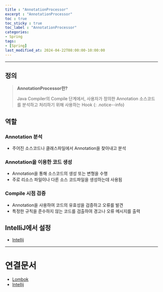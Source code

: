 ```yaml
---
title : "AnnotationProcessor"
excerpt : "AnnotationProcessor"
toc : true
toc_sticky : true
toc_label : "AnnotationProcessor"
categories:
- Spring
tags:
- [Spring]
last_modified_at: 2024-04-22T08:00:00-10:00:00
---
```

  
---
  
## 정의
> **AnnotationProcessor란?**  
>
> Java Compiler의 Compile 단계에서, 사용자가 정의한 Annotation 소스코드를 분석하고 처리하기 위해 사용하는 Hook 
{: .notice--info}  
  
## 역할
  
### Annotation 분석
- 주어진 소스코드나 클래스파일에서 Annotation을 찾아내고 분석
  
### Annotation을 이용한 코드 생성
- Annotation을 통해 소스코드의 생성 또는 변형을 수행
- 주로 리소스 파일이나 다른 소스 코드파일을 생성하는데 사용됨
  
### Compile 시점 검증
- Annotation을 사용하여 코드의 유효성을 검증하고 오류를 발견
- 특정한 규칙을 준수하지 않는 코드를 검출하여 경고나 오류 메시지를 출력
  
## IntelliJ에서 설정
- [Intellij](../../ide/ide-Intellij#annotationprocessor)

---
  
# 연결문서
- [Lombok](../../spring/spring-Lombok)
- [Intellij](../../ide/ide-Intellij#annotationprocessor)